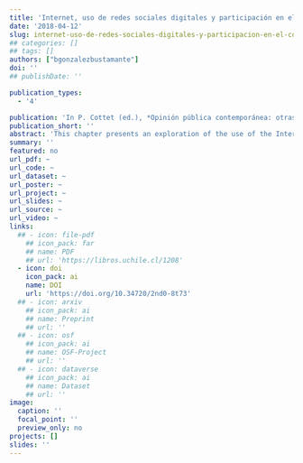 ```yaml
---
title: 'Internet, uso de redes sociales digitales y participación en el Cono Sur'
date: '2018-04-12'
slug: internet-uso-de-redes-sociales-digitales-y-participacion-en-el-cono-sur
## categories: []
## tags: []
authors: ["bgonzalezbustamante"]
doi: ''
## publishDate: ''

publication_types:
  - '4'

publication: 'In P. Cottet (ed.), *Opinión pública contemporánea: otras posibilidades de comprensión e investigación* (pp. 113-137). Santiago: Social-Ediciones'
publication_short: ''
abstract: 'This chapter presents an exploration of the use of the Internet and digital social networks in Argentina, Chile, and Uruguay, as well as their relationship with political activism. For this, the Internet access levels and Southern Cone indicators are described. Subsequently, the consumption of political information is deepened. Finally, the relationship between the use of digital social networks, the consumption of news and political participation -conventional and unconventional- are explored. This allows identifying dimensions linked to the use of digital social networks and specific types of activism or participation.'
summary: ''
featured: no
url_pdf: ~
url_code: ~
url_dataset: ~
url_poster: ~
url_project: ~
url_slides: ~
url_source: ~
url_video: ~
links:
  ## - icon: file-pdf
    ## icon_pack: far
    ## name: PDF
    ## url: 'https://libros.uchile.cl/1208'
  - icon: doi
    icon_pack: ai
    name: DOI
    url: 'https://doi.org/10.34720/2nd0-8t73'
  ## - icon: arxiv
    ## icon_pack: ai
    ## name: Preprint
    ## url: ''
  ## - icon: osf
    ## icon_pack: ai
    ## name: OSF-Project
    ## url: ''
  ## - icon: dataverse
    ## icon_pack: ai
    ## name: Dataset
    ## url: ''
image:
  caption: ''
  focal_point: ''
  preview_only: no
projects: []
slides: ''
---
```

